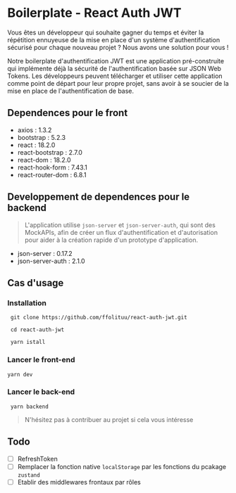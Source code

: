 # Boilerplate - React Auth JWT

Vous êtes un développeur qui souhaite gagner du temps et éviter la répétition ennuyeuse de la mise en place d'un système d'authentification sécurisé pour chaque nouveau projet ? Nous avons une solution pour vous !

Notre boilerplate d'authentification JWT est une application pré-construite qui implémente déjà la sécurité de l'authentification basée sur JSON Web Tokens. Les développeurs peuvent télécharger et utiliser cette application comme point de départ pour leur propre projet, sans avoir à se soucier de la mise en place de l'authentification de base.

## Dependences pour le front

- axios : 1.3.2
- bootstrap : 5.2.3
- react : 18.2.0
- react-bootstrap : 2.7.0
- react-dom : 18.2.0
- react-hook-form : 7.43.1
- react-router-dom : 6.8.1

## Developpement de dependences pour le backend
>
> L'application utilise `json-server` et `json-server-auth`, qui sont des MockAPIs, afin de créer un flux d'authentification et d'autorisation pour aider à la création rapide d'un prototype d'application.

- json-server : 0.17.2
- json-server-auth : 2.1.0

## Cas d'usage

### Installation

````
 git clone https://github.com/ffolituu/react-auth-jwt.git 

 cd react-auth-jwt

 yarn istall
 ````

### Lancer le front-end

````
yarn dev
````

### Lancer le back-end

````
 yarn backend 
````

> N'hésitez pas à contribuer au projet si cela vous intéresse

## Todo

- [ ] RefreshToken
- [ ] Remplacer la fonction native `localStorage` par les fonctions du pcakage `zustand`
- [ ] Etablir des middlewares frontaux par rôles

